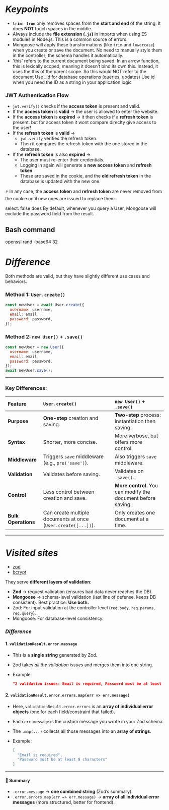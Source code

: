 # ***Keypoints***
*   **`trim: true`** only removes spaces from the **start and end** of the string. It does **NOT** touch spaces in the middle.
*   Always include the **file extension (`.js`)** in imports when using ES modules in Node.js. This is a common source of errors.
*   Mongoose will apply these transformations (like `trim` and `lowercase`) when you create or save the document. No need to manually style them in the controller; the schema handles it automatically.
* 'this' refers to the current document being saved.
In an arrow function, this is lexically scoped, meaning it doesn’t bind its own this.
Instead, it uses the this of the parent scope. So this would NOT refer to the document
Use _id for database operations (queries, updates)
Use id when you need the ID as a string in your application logic

### JWT Authentication Flow

- `jwt.verify()` checks if the **access token** is present and valid.  
- If the **access token** is **valid** → the user is allowed to enter the website.  
- If the **access token** is **expired** → it then checks if a **refresh token** is present. but for access token it wont compare direclty give access to the user!  
- If the **refresh token** is **valid** →  
  - `jwt.verify` verifies the refresh token.  
  - Then it compares the refresh token with the one stored in the database.  
- If the **refresh token** is also **expired** →  
  - The user must re-enter their credentials.  
  - Logging in again will generate a **new access token** and **refresh token**.  
  - These are saved in the cookie, and the **old refresh token** in the database is updated with the new one.  

⚡ In any case, the **access token** and **refresh token** are never removed from the cookie until new ones are issued to replace them.

select: false does
By default, whenever you query a User, Mongoose will exclude the password field from the result.

## Bash command
openssl rand -base64 32

# ***Difference***
Both methods are valid, but they have slightly different use cases and behaviors.
### Method 1: `User.create()`
```javascript
const newUser = await User.create({
  username: username,
  email: email,
  password: password,
});
```
### Method 2: `new User()` + `.save()`
```javascript
const newUser = new User({
  username: username,
  email: email,
  password: password,
});
await newUser.save();
```
---
### Key Differences:

| Feature | `User.create()` | `new User()` + `.save()` |
| :--- | :--- | :--- |
| **Purpose** | **One-step** creation and saving. | **Two-step** process: instantiation then saving. |
| **Syntax** | Shorter, more concise. | More verbose, but offers more control. |
| **Middleware** | Triggers `save` middleware (e.g., `pre('save')`). | Also triggers `save` middleware. |
| **Validation** | Validates before saving. | Validates on `.save()`. |
| **Control** | Less control between creation and save. | **More control.** You can modify the document before saving. |
| **Bulk Operations** | Can create multiple documents at once (`User.create([...])`). | Only creates one document at a time. |

---







# ***Visited sites***
- [zod](https://www.npmjs.com/package/zod?activeTab=versions)
- [bcrypt](https://www.npmjs.com/package/bcryptjs/v/2.4.3)

They serve **different layers of validation**:
* **Zod** → request validation (ensures bad data never reaches the DB).
* **Mongoose** → schema-level validation (last line of defense, keeps DB consistent).
Best practice: **Use both.**
* Zod: For input validation at the controller level (`req.body`, `req.params`, `req.query`).
* Mongoose: For database-level consistency.

### ***Difference***

#### 1. `validationResult.error.message`

* This is a **single string** generated by Zod.
* Zod takes *all the validation issues* and merges them into one string.
* Example:

  ```json
  "2 validation issues: Email is required, Password must be at least 8 characters"
  ```

#### 2. `validationResult.error.errors.map(err => err.message)`

* Here, `validationResult.error.errors` is an **array of individual error objects** (one for each field/constraint that failed).
* Each `err.message` is the custom message you wrote in your Zod schema.
* The `.map(...)` collects all those messages into an **array of strings**.
* Example:

  ```json
  [
    "Email is required",
    "Password must be at least 8 characters"
  ]
  ```

---

#### 🔑 Summary
* `.error.message` → **one combined string** (Zod’s summary).
* `.error.errors.map(err => err.message)` → **array of all individual error messages** (more structured, better for frontend).
